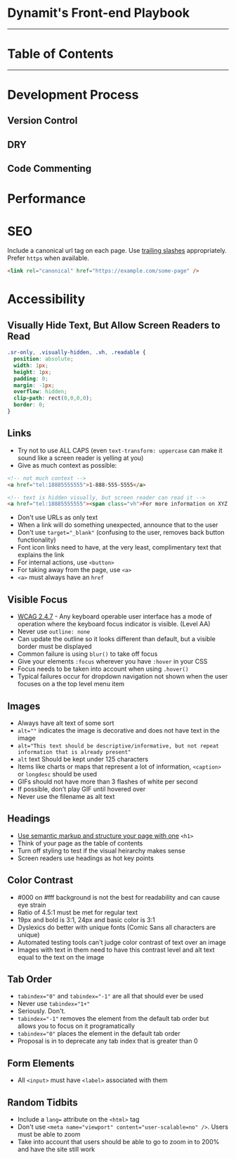 # Dynamit's Front-end Playbook

---

# Table of Contents

---

# Development Process

## Version Control

## DRY

## Code Commenting

# Performance

# SEO

Include a canonical url tag on each page. Use [trailing slashes](http://googlewebmastercentral.blogspot.com/2010/04/to-slash-or-not-to-slash.html) appropriately. Prefer `https` when available.

```html
<link rel="canonical" href="https://example.com/some-page" />
```

# Accessibility
## Visually Hide Text, But Allow Screen Readers to Read

```css
.sr-only, .visually-hidden, .vh, .readable {
  position: absolute;
  width: 1px;
  height: 1px;
  padding: 0;
  margin: -1px;
  overflow: hidden;
  clip-path: rect(0,0,0,0);
  border: 0;
}
```

## Links 
- Try not to use ALL CAPS (even `text-transform: uppercase` can make it sound like a screen reader is yelling at you)
- Give as much context as possible:

```html
<!-- not much context -->
<a href="tel:18885555555">1-888-555-5555</a> 

<!-- text is hidden visually, but screen reader can read it -->
<a href="tel:18885555555"><span class="vh">For more information on XYZ Corp. call</span> 1-888-555-5555</a>
```

- Don't use URLs as only text
- When a link will do something unexpected, announce that to the user
- Don't use `target="_blank"` (confusing to the user, removes back button functionality)
- Font icon links need to have, at the very least, complimentary text that explains the link
- For internal actions, use `<button>`
- For taking away from the page, use `<a>`
- `<a>` must always have an `href`

## Visible Focus
- [WCAG 2.4.7](http://www.w3.org/TR/2012/NOTE-UNDERSTANDING-WCAG20-20120103/navigation-mechanisms-focus-visible.html) - Any keyboard operable user interface has a mode of operation where the keyboard focus indicator is visible. (Level AA)
- Never use `outline: none`
- Can update the outline so it looks different than default, but a visible border must be displayed
- Common failure is using `blur()` to take off focus
- Give your elements `:focus` wherever you have `:hover` in your CSS
- Focus needs to be taken into account when using `.hover()` 
- Typical failures occur for dropdown navigation not shown when the user focuses on a the top level menu item

## Images
- Always have alt text of some sort
- `alt=""` indicates the image is decorative and does not have text in the image 
- `alt="This text should be descriptive/informative, but not repeat information that is already present"`
- `alt` text Should be kept under 125 characters
- Items like charts or maps that represent a lot of information, `<caption>` or `longdesc` should be used
- GIFs should not have more than 3 flashes of white per second
- If possible, don't play GIF until hovered over
- Never use the filename as alt text 

## Headings
- [Use semantic markup and structure your page with one](http://adrianroselli.com/2013/12/the-truth-about-truth-about-multiple-h1.html) `<h1>` 
- Think of your page as the table of contents
- Turn off styling to test if the visual heirarchy makes sense
- Screen readers use headings as hot key points

## Color Contrast
- #000 on #fff background is not the best for readability and can cause eye strain
- Ratio of 4.5:1 must be met for regular text
- 19px and bold is 3:1, 24px and basic color is 3:1
- Dyslexics do better with unique fonts (Comic Sans all characters are unique)
- Automated testing tools can't judge color contrast of text over an image
- Images with text in them need to have this contrast level and alt text equal to the text on the image

## Tab Order
- `tabindex="0"` and `tabindex="-1"` are all that should ever be used
- Never use `tabindex="1+"`
- Seriously. Don't.
- `tabindex="-1"` removes the element from the default tab order but allows you to focus on it programatically
- `tabindex="0"` places the element in the default tab order
- Proposal is in to deprecate any tab index that is greater than 0

## Form Elements
- All `<input>` must have `<label>` associated with them

## Random Tidbits
- Include a `lang=` attribute on the `<html>` tag
- Don't use `<meta name="viewport" content="user-scalable=no" />`. Users must be able to zoom
- Take into account that users should be able to go to zoom in to 200% and have the site still work